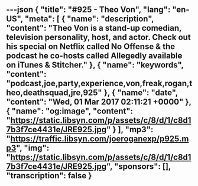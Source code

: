 ---json
{
  "title": "#925 - Theo Von",
  "lang": "en-US",
  "meta": [
    {
      "name": "description",
      "content": "Theo Von is a stand-up comedian, television personality, host, and actor. Check out his special on Netflix called No Offense & the podcast he co-hosts called Allegedly available on iTunes & Stitcher."
    },
    {
      "name": "keywords",
      "content": "podcast,joe,party,experience,von,freak,rogan,theo,deathsquad,jre,925"
    },
    {
      "name": "date",
      "content": "Wed, 01 Mar 2017 02:11:21 +0000"
    },
    {
      "name": "og:image",
      "content": "https://static.libsyn.com/p/assets/c/8/d/1/c8d17b3f7ce4431e/JRE925.jpg"
    }
  ],
  "mp3": "https://traffic.libsyn.com/joeroganexp/p925.mp3",
  "img": "https://static.libsyn.com/p/assets/c/8/d/1/c8d17b3f7ce4431e/JRE925.jpg",
  "sponsors": [],
  "transcription": false
}
---
<episode-header />

<timemark seconds="0" />

<transcribe-call-to-action />

<episode-footer />
